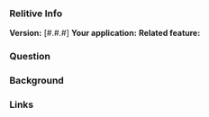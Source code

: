 ### Relitive Info
**Version:** [#.#.#]
**Your application:** 
**Related feature:** 

### Question


### Background


### Links


